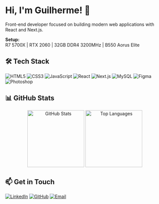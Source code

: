 # Hi, I'm Guilherme! 👋

Front-end developer focused on building modern web applications with React and Next.js.

**Setup:** <br/>
R7 5700X | RTX 2060 | 32GB DDR4 3200MHz | B550 Aorus Elite 

## 🛠️ Tech Stack

![HTML5](https://img.shields.io/badge/HTML5-E34F26?style=for-the-badge&logo=html5&logoColor=white)
![CSS3](https://img.shields.io/badge/CSS3-1572B6?style=for-the-badge&logo=css3&logoColor=white)
![JavaScript](https://img.shields.io/badge/JavaScript-F7DF1E?style=for-the-badge&logo=javascript&logoColor=black)
![React](https://img.shields.io/badge/React-20232A?style=for-the-badge&logo=react&logoColor=61DAFB)
![Next.js](https://img.shields.io/badge/Next.js-000000?style=for-the-badge&logo=nextdotjs&logoColor=white)
![MySQL](https://img.shields.io/badge/MySQL-4479A1?style=for-the-badge&logo=mysql&logoColor=white)
![Figma](https://img.shields.io/badge/Figma-F24E1E?style=for-the-badge&logo=figma&logoColor=white)
![Photoshop](https://img.shields.io/badge/Photoshop-31A8FF?style=for-the-badge&logo=Adobe%20Photoshop&logoColor=black)

## 📊 GitHub Stats

<div align="center">
  <img height="180em" src="https://github-readme-stats.vercel.app/api?username=guiga00&show_icons=true&theme=chartreuse-dark&title_color=fff&text_color=fff&hide_border=true&count_private=true" alt="GitHub Stats" />
  <img height="180em" src="https://github-readme-stats.vercel.app/api/top-langs/?username=guiga00&theme=chartreuse-dark&title_color=fff&text_color=fff&layout=compact&langs_count=7&hide_border=true" alt="Top Languages" />
</div>

## 📫 Get in Touch

[![LinkedIn](https://img.shields.io/badge/LinkedIn-0077B5?style=for-the-badge&logo=linkedin&logoColor=white)](https://www.linkedin.com/in/guilherme-medeiros-6275901a2/)
[![GitHub](https://img.shields.io/badge/GitHub-181717?style=for-the-badge&logo=github&logoColor=white)](https://github.com/Guiga00)
[![Email](https://img.shields.io/badge/Email-D14836?style=for-the-badge&logo=gmail&logoColor=white)](mailto:guilhermemedeiros01844@gmail.com)
